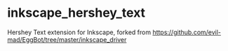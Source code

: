 # inkscape_hershey_text
Hershey Text extension for Inkscape, forked from https://github.com/evil-mad/EggBot/tree/master/inkscape_driver
